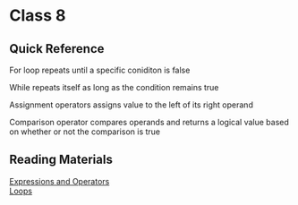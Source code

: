 # Class 8

## Quick Reference

For loop repeats until a specific coniditon is false

While repeats itself as long as the condition remains true

Assignment operators assigns value to the left of its right operand

Comparison operator compares operands and returns a logical value based
on whether or not the comparison is true

## Reading Materials

[Expressions and Operators](https://developer.mozilla.org/en-US/docs/Web/JavaScript/Guide/Expressions_and_Operators)<br>
[Loops](https://developer.mozilla.org/en-US/docs/Web/JavaScript/Guide/Loops_and_iteration)<br>
